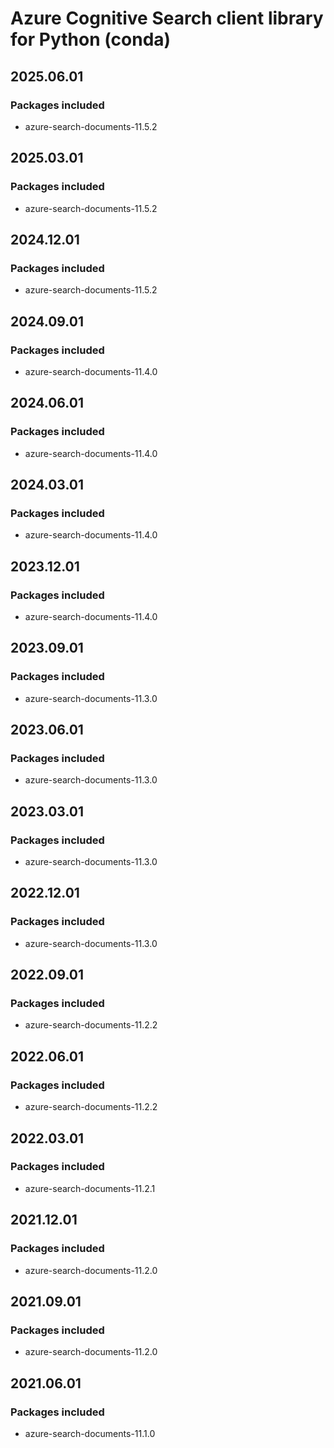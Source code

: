 # Azure Cognitive Search client library for Python (conda)

## 2025.06.01

### Packages included

- azure-search-documents-11.5.2

## 2025.03.01

### Packages included

- azure-search-documents-11.5.2

## 2024.12.01

### Packages included

- azure-search-documents-11.5.2

## 2024.09.01

### Packages included

- azure-search-documents-11.4.0

## 2024.06.01

### Packages included

- azure-search-documents-11.4.0

## 2024.03.01

### Packages included

- azure-search-documents-11.4.0

## 2023.12.01

### Packages included

- azure-search-documents-11.4.0

## 2023.09.01

### Packages included

- azure-search-documents-11.3.0

## 2023.06.01

### Packages included

- azure-search-documents-11.3.0

## 2023.03.01

### Packages included

- azure-search-documents-11.3.0

## 2022.12.01

### Packages included

- azure-search-documents-11.3.0

## 2022.09.01

### Packages included

- azure-search-documents-11.2.2

## 2022.06.01

### Packages included

- azure-search-documents-11.2.2

## 2022.03.01

### Packages included

- azure-search-documents-11.2.1

## 2021.12.01

### Packages included

- azure-search-documents-11.2.0

## 2021.09.01

### Packages included

- azure-search-documents-11.2.0

## 2021.06.01

### Packages included

- azure-search-documents-11.1.0
